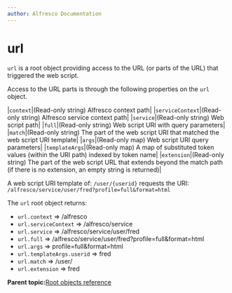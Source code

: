 ```yaml
---
author: Alfresco Documentation
---
```


# url

`url` is a root object providing access to the URL \(or parts of the URL\) that triggered the web script.

Access to the URL parts is through the following properties on the `url` object.

|`context`|\(Read-only string\) Alfresco context path|
|`serviceContext`|\(Read-only string\) Alfresco service context path|
|`service`|\(Read-only string\) Web script path|
|`full`|\(Read-only string\) Web script URI with query parameters|
|`match`|\(Read-only string\) The part of the web script URI that matched the web script URI template|
|`args`|\(Read-only map\) Web script URI query parameters|
|`templateArgs`|\(Read-only map\) A map of substituted token values \(within the URI path\) indexed by token name|
|`extension`|\(Read-only string\) The part of the web script URL that extends beyond the match path \(if there is no extension, an empty string is returned\)|

A web script URI template of: `/user/{userid}` requests the URI: `/alfresco/service/user/fred?profile=full&format=html`

The `url` root object returns:

-   `url.context` =\> /alfresco
-   `url.serviceContext` =\> /alfresco/service
-   `url.service` =\> /alfresco/service/user/fred
-   `url.full` =\> /alfresco/service/user/fred?profile=full&format=html
-   `url.args` =\> profile=full&format=html
-   `url.templateArgs.userid` =\> fred
-   `url.match` =\> /user/
-   `url.extension` =\> fred

**Parent topic:**[Root objects reference](../references/api-ws-root-ref.md)

